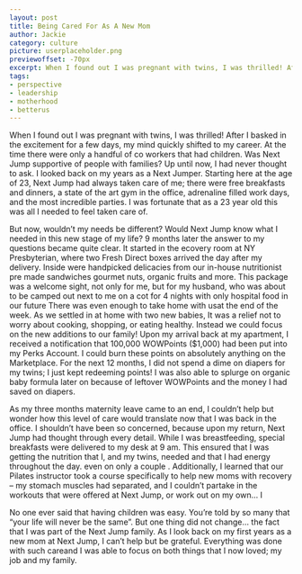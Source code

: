 ```yaml
---
layout: post
title: Being Cared For As A New Mom
author: Jackie
category: culture
picture: userplaceholder.png
previewoffset: -70px
excerpt: When I found out I was pregnant with twins, I was thrilled! After I basked in the excitement for a few days, my mind quickly shifted to my career. At the time there were only a handful of co workers that had children. Was Next Jump supportive of people with families? Up until now, I had never thought to ask. I looked back on my years as a Next Jumper. Starting here at the age of 23, Next Jump had always taken care of me; there were free breakfasts and dinners, a state of the art gym in the office, adrenaline filled work days, and the most incredible parties. I was fortunate that as a 23 year old this was all I needed to feel taken care of. 
tags:
- perspective
- leadership
- motherhood
- betterus
---
```


When I found out I was pregnant with twins, I was thrilled! After I basked in the excitement for a few days, my mind quickly shifted to my career. At the time there were only a handful of co workers that had children. Was Next Jump supportive of people with families? Up until now, I had never thought to ask. I looked back on my years as a Next Jumper. Starting here at the age of 23, Next Jump had always taken care of me; there were free breakfasts and dinners, a state of the art gym in the office, adrenaline filled work days, and the most incredible parties. I was fortunate that as a 23 year old this was all I needed to feel taken care of.

But now, wouldn’t my needs be different? Would Next Jump know what I needed in this new stage of my life? 9 months later the answer to my questions became quite clear. It started in the ecovery room at NY Presbyterian, where two Fresh Direct boxes arrived the day after my delivery. Inside were handpicked delicacies from our in-house nutritionist pre made sandwiches gourmet nuts, organic fruits and more. This package was a welcome sight, not only for me, but for my husband, who was about to be camped out next to me on a cot for 4 nights with only hospital food in our future There was even enough to take home with usat the end of the week. As we settled in at home with two new babies, It was a relief not to worry about cooking, shopping, or eating healthy. Instead we could focus on the new additions to our family! Upon my arrival back at my apartment, I received a notification that 100,000 WOWPoints ($1,000) had been put into my Perks Account. I could burn these points on absolutely anything on the Marketplace. For the next 12 months, I did not spend a dime on diapers for my twins; I just kept redeeming points! I was also able to splurge on organic baby formula later on because of leftover WOWPoints and the money I had saved on diapers. 

As my three months maternity leave came to an end, I couldn’t help but wonder how this level of care would translate now that I was back in the office. I shouldn’t have been so concerned, because upon my return, Next Jump had thought through every detail. While I was breastfeeding, special breakfasts were delivered to my desk at 9 am. This ensured that I was getting the nutrition that I, and my twins, needed and that I had energy throughout the day. even on only a couple . Additionally, I learned that our Pilates instructor took a course specifically to help new moms with recovery – my stomach muscles had separated, and I couldn’t partake in the workouts that were offered at Next Jump, or work out on my own… I

No one ever said that having children was easy. You’re told by so many that “your life will never be the same”. But one thing did not change… the fact that I was part of the Next Jump family. As I look back on my first years as a new mom at Next Jump, I can’t help but be grateful. Everything was done with such careand I was able to focus on both things that I now loved; my job and my family. 


	